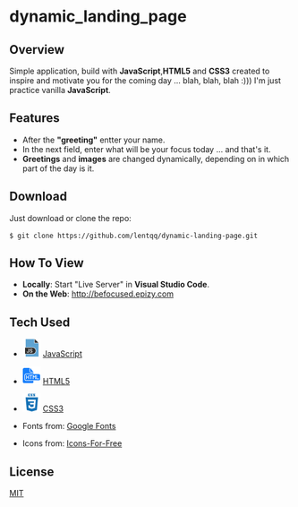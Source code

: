 # dynamic_landing_page

## Overview

Simple application, build with __JavaScript__,__HTML5__ and __CSS3__ created to inspire and motivate you for the coming day ... blah, blah, blah :)))
I'm just practice vanilla __JavaScript__.

## Features

* Аfter the __"greeting"__ entter your name.
* In the next field, enter what will be your focus today ... and that's it.
* __Greetings__ and __images__ are changed dynamically, depending on in which part of the day is it. 

## Download

Just download or clone the repo:  
```
$ git clone https://github.com/lentqq/dynamic-landing-page.git
```
## How To View

* __Locally__: Start "Live Server" in __Visual Studio Code__.
* __On the Web__: http://befocused.epizy.com

## Tech Used

 * ![](./public/icons/jsIcon.png)  [JavaScript](https://developer.mozilla.org/bg/docs/Web/JavaScript)

 * ![](./public/icons/htmlIcon.png)  [HTML5](https://developer.mozilla.org/en-US/docs/Web/Guide/HTML/HTML5)

  * ![](./public/icons/cssIcon.png)  [CSS3](https://developer.mozilla.org/en-US/docs/Web/CSS)

  * Fonts from: [Google Fonts](https://fonts.google.com/)

  * Icons from: [Icons-For-Free](https://Icons-For-Free.com)
  
## License

[MIT](https://opensource.org/licenses/mit-license.php)
